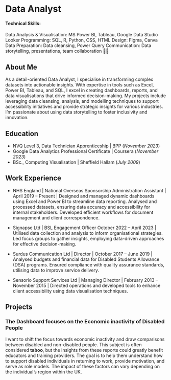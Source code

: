 # Data Analyst 

#### Technical Skills: 
Data Analysis & Visualisation: MS Power BI, Tableau, Google Data Studio Looker
Programming: SQL, R, Python, CSS, HTML
Design: Figma, Canva
Data Preparation: Data cleansing, Power Query
Communication: Data storytelling, presentations, team collaboration
👩‍💻

## About Me
As a detail-oriented Data Analyst, I specialise in transforming complex datasets into actionable insights. With expertise in tools such as Excel, Power BI, Tableau, and SQL, I excel in creating dashboards, reports, and data visualisations that drive informed decision-making. My projects include leveraging data cleansing, analysis, and modelling techniques to support accessibility initiatives and provide strategic insights for various industries. I’m passionate about using data storytelling to foster inclusivity and innovation.

## Education
- NVQ Level 3, Data Technician Apprenticeship | BPP (_November 2023_)
- Google Data Analytics Professional Certificate | Coursera (_November 2023_)
- BSc., Computing Visualisation | Sheffield Hallam (_July 2009_)								       		

## Work Experience
- NHS England | National Overseas Sponsorship Administration Assistant |
April 2019 – Present |
Designed and managed dynamic dashboards using Excel and Power BI to streamline data reporting.
Analysed and processed datasets, ensuring data accuracy and accessibility for internal stakeholders.
Developed efficient workflows for document management and client correspondence.

- Signapse Ltd | BSL Engagement Officer 
October 2022 – April 2023 |
Utilised data collection and analysis to inform organisational strategies.
Led focus groups to gather insights, employing data-driven approaches for effective decision-making.

- Surdus Communication Ltd | Director |
October 2017 – June 2019 |
Analysed budgets and financial data for Disabled Students Allowance (DSA) programs.
Ensured compliance with quality assurance standards, utilising data to improve service delivery.

- Sensorio Support Services Ltd | Managing Director |
February 2013 – November 2015 |
Directed operations and developed tools to enhance client accessibility using data visualisation techniques.


## Projects
### The Dashboard focuses on the Economic inactivity of Disabled People
I want to shift the focus towards economic inactivity and draw comparisons between disabled and non-disabled people. This subject is often considered **taboo**, but the insights from these reports could greatly benefit educators and training providers.
The goal is to help them understand how to support disabled individuals in returning to work, provide motivation, and serve as role models. The impact of these factors can vary depending on the individual’s region within the UK.

